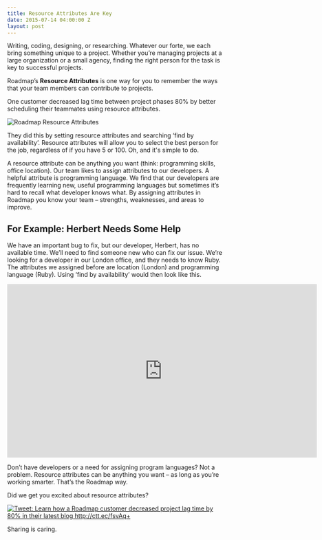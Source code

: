 ```yaml
---
title: Resource Attributes Are Key
date: 2015-07-14 04:00:00 Z
layout: post
---
```


Writing, coding, designing, or researching. Whatever our forte, we each bring something unique to a project.
Whether you’re managing projects at a large organization or a small agency, finding the right person for the task is key to successful projects.

Roadmap’s **Resource Attributes** is one way for you to remember the ways that your team members can contribute to projects.

One customer decreased lag time between project phases 80% by better scheduling their teammates using resource attributes. 
 
![Roadmap Resource Attributes ]({{site.baseurl}}/images/media/roadmap-impact-of-resource-attributes.png)
 
They did this by setting resource attributes and searching ‘find by availability’. Resource attributes will allow you to select the best person for the job, regardless of if you have 5 or 100. Oh, and it's simple to do.
 
A resource attribute can be anything you want (think: programming skills, office location). Our team likes to assign attributes to our developers. A helpful attribute is programming language. We find that our developers are frequently learning new, useful programming languages but sometimes it’s hard to recall what developer knows what. By assigning attributes in Roadmap you know your team –
strengths, weaknesses, and areas to improve.
 
## For Example: Herbert Needs Some Help

We have an important bug to fix, but our developer, Herbert, has no available time. We’ll need to find someone new who can fix our issue. We’re looking for a developer in our London office, and they needs to know Ruby. The attributes we assigned before are location (London) and programming language (Ruby). Using ‘find by availability’ would then look like this.
 
<iframe src="https://player.vimeo.com/video/133189445" width="720" height="404" frameborder="0" webkitallowfullscreen mozallowfullscreen allowfullscreen></iframe>
 
Don’t have developers or a need for assigning program languages? Not a problem. Resource attributes can be anything you want – as long as you’re working smarter. That’s the Roadmap way.
 
Did we get you excited about resource attributes? 

<a href="http://ctt.ec/fsvAq"><img src="http://clicktotweet.com/img/tweet-graphic-trans.png" alt="Tweet: Learn how a Roadmap customer decreased project lag time by 80% in their latest blog http://ctt.ec/fsvAq+" /></a>
 
Sharing is caring.

